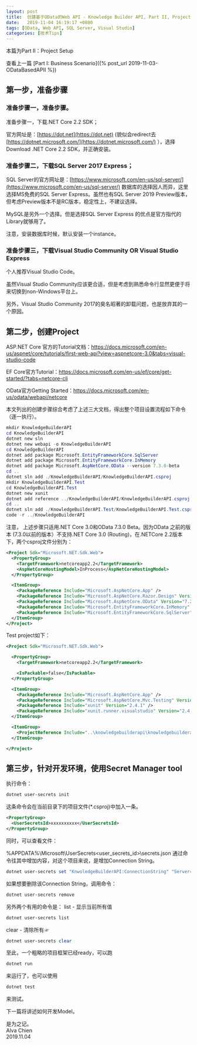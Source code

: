 ```yaml
---
layout: post
title:  创建基于OData的Web API - Knowledge Builder API, Part II, Project Setup
date:   2019-11-04 16:19:17 +0800
tags: [OData, Web API, SQL Server, Visual Studio]
categories: [技术Tips]
---
```

本篇为Part II：Project Setup


查看上一篇 [Part I:  Business Scenario]({% post_url 2019-11-03-ODataBasedAPII %}) 


## 第一步，准备步骤

### 准备步骤一，准备步骤。

准备步骤一，下载.NET Core 2.2 SDK；

官方网址是：[https://dot.net](https://dot.net) (貌似会redirect去[https://dotnet.microsoft.com/](https://dotnet.microsoft.com/) ），选择Download .NET Core 2.2 SDK，并正确安装。


### 准备步骤二，下载SQL Server 2017 Express；

SQL Server的官方网址是：[https://www.microsoft.com/en-us/sql-server/](https://www.microsoft.com/en-us/sql-server/)
数据库的选择因人而异，这里选择MS免费的SQL Server Express。虽然也有SQL Server 2019 Preview版本，但考虑Preview版本不是RC版本，稳定性上，不建议选择。

MySQL是另外一个选择。但是选择SQL Server Express 的优点是官方指代的Library就够用了。

注意，安装数据库时候，默认安装一个instance。

 

### 准备步骤三，下载Visual Studio Community OR Visual Studio Express

个人推荐Visual Studio Code。

虽然Visual Studio Community应该更合适，但是考虑到熟悉命令行显然更便于将来切换到non-Windows平台上。

另外，Visual Studio Community 2017的臭名昭著的卸载问题，也是放弃其的一个原因。

 

## 第二步，创建Project

ASP.NET Core 官方的Tutorial文档：https://docs.microsoft.com/en-us/aspnet/core/tutorials/first-web-api?view=aspnetcore-3.0&tabs=visual-studio-code

EF Core官方Tutorial：https://docs.microsoft.com/en-us/ef/core/get-started/?tabs=netcore-cli

OData官方Getting Started：https://docs.microsoft.com/en-us/odata/webapi/netcore

本文列出的创建步骤综合考虑了上述三大文档，得出整个项目设置流程如下命令（逐一执行）。

```powershell
mkdir KnowledgeBuilderAPI
cd KnowledgeBuilderAPI
dotnet new sln
dotnet new webapi -o KnowledgeBuilderAPI
cd KnowledgeBuilderAPI
dotnet add package Microsoft.EntityFrameworkCore.SqlServer
dotnet add package Microsoft.EntityFrameworkCore.InMemory
dotnet add package Microsoft.AspNetCore.OData --version 7.3.0-beta
cd ..
dotnet sln add ./KnowledgeBuilderAPI/KnowledgeBuilderAPI.csproj
mkdir KnowledgeBuilderAPI.Test
cd KnowledgeBuilderAPI.Test
dotnet new xunit
dotnet add reference ../KnowledgeBuilderAPI/KnowledgeBuilderAPI.csproj
cd ..
dotnet sln add ./KnowledgeBuilderAPI.Test/KnowledgeBuilderAPI.Test.csproj
code -r ../KnowledgeBuilderAPI
```

注意， 上述步骤只适用.NET Core 3.0和OData 7.3.0 Beta。因为OData 之前的版本 (7.3.0以前的版本）不支持.NET Core 3.0 (Routing)，在.NETCore 2.2版本下，两个csproj文件分别为：

```xml
<Project Sdk="Microsoft.NET.Sdk.Web">
  <PropertyGroup>
    <TargetFramework>netcoreapp2.2</TargetFramework>
    <AspNetCoreHostingModel>InProcess</AspNetCoreHostingModel>
  </PropertyGroup>

  <ItemGroup>
    <PackageReference Include="Microsoft.AspNetCore.App" />
    <PackageReference Include="Microsoft.AspNetCore.Razor.Design" Version="2.2.0" PrivateAssets="All" />
    <PackageReference Include="Microsoft.AspNetCore.OData" Version="7.2.2" />
    <PackageReference Include="Microsoft.EntityFrameworkCore.InMemory" Version="2.2.0" />
    <PackageReference Include="Microsoft.EntityFrameworkCore.SqlServer" Version="2.2.0" />
  </ItemGroup>
</Project>
```


Test project如下：

```xml
<Project Sdk="Microsoft.NET.Sdk.Web">

  <PropertyGroup>
    <TargetFramework>netcoreapp2.2</TargetFramework>

    <IsPackable>false</IsPackable>
  </PropertyGroup>

  <ItemGroup>
    <PackageReference Include="Microsoft.AspNetCore.App" />
    <PackageReference Include="Microsoft.AspNetCore.Mvc.Testing" Version="2.2.0" />
    <PackageReference Include="xunit" Version="2.4.1" />
    <PackageReference Include="xunit.runner.visualstudio" Version="2.4.1" />
  </ItemGroup>

  <ItemGroup>
    <ProjectReference Include="..\knowledgebuilderapi\knowledgebuilderapi.csproj" />
  </ItemGroup>

</Project>
```
 

## 第三步，针对开发环境，使用Secret Manager tool

执行命令：
```powershell
dotnet user-secrets init
```

这条命令会在当前目录下的项目文件(*.csproj)中加入一条。

```xml
<PropertyGroup>
  <UserSecretsId>xxxxxxxxxx</UserSecretsId>
</PropertyGroup>
```

同时，可以查看文件：

%APPDATA%\Microsoft\UserSecrets\<user_secrets_id>\secrets.json
通过命令往其中增加内容，对这个项目来说，是增加Connection String。

```powershell
dotnet user-secrets set "KnwoledgeBuilderAPI:ConnectionString" "Server=.\SQLEXPRESS;Database=knowledgebuilder;Trusted_Connection=True;"
```

如果想要删除该Connection String，调用命令：

```powershell
dotnet user-secrets remove
```

另外两个有用的命令是：
list - 显示当前所有值

```powershell
dotnet user-secrets list
```

clear - 清除所有☞
```powershell
dotnet user-secrets clear
```

至此，一个粗略的项目框架已经ready，可以跑

```powershell
dotnet run
```

来运行了，也可以使用

```powershell
dotnet test
```

来测试。

 

下一篇将讲述如何开发Model。


是为之记。   
Alva Chien   
2019.11.04

